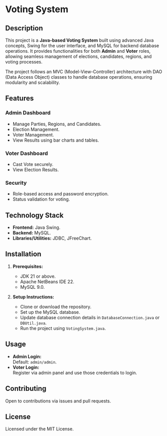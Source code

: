 # Voting System  

## Description  
This project is a **Java-based Voting System** built using advanced Java concepts, Swing for the user interface, and MySQL for backend database operations. It provides functionalities for both **Admin** and **Voter** roles, allowing seamless management of elections, candidates, regions, and voting processes.  

The project follows an MVC (Model-View-Controller) architecture with DAO (Data Access Object) classes to handle database operations, ensuring modularity and scalability.  

## Features  
### Admin Dashboard  
- Manage Parties, Regions, and Candidates.  
- Election Management.  
- Voter Management.  
- View Results using bar charts and tables.  

### Voter Dashboard  
- Cast Vote securely.  
- View Election Results.  

### Security  
- Role-based access and password encryption.  
- Status validation for voting.  

## Technology Stack  
- **Frontend:** Java Swing.  
- **Backend:** MySQL.  
- **Libraries/Utilities:** JDBC, JFreeChart.  

## Installation  
1. **Prerequisites:**  
   - JDK 21 or above.  
   - Apache NetBeans IDE 22.  
   - MySQL 9.0.  

2. **Setup Instructions:**  
   - Clone or download the repository.  
   - Set up the MySQL database.  
   - Update database connection details in `DatabaseConnection.java` or `DBUtil.java`.  
   - Run the project using `VotingSystem.java`.  

## Usage  
- **Admin Login:**  
  Default: `admin/admin`.  
- **Voter Login:**  
  Register via admin panel and use those credentials to login.  

## Contributing  
Open to contributions via issues and pull requests.  

## License  
Licensed under the MIT License.  
